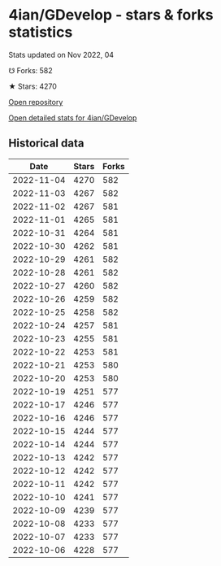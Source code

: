 # 4ian/GDevelop - stars & forks statistics

Stats updated on Nov 2022, 04

☋ Forks: 582

★ Stars: 4270

[Open repository](https://github.com/4ian/GDevelop)

[Open detailed stats for 4ian/GDevelop](https://reviewgithub.com/rep/4ian/GDevelop)

## Historical data
| Date | Stars | Forks |
|------|-------|-------|
| 2022-11-04 | 4270 | 582 | 
| 2022-11-03 | 4267 | 582 | 
| 2022-11-02 | 4267 | 581 | 
| 2022-11-01 | 4265 | 581 | 
| 2022-10-31 | 4264 | 581 | 
| 2022-10-30 | 4262 | 581 | 
| 2022-10-29 | 4261 | 582 | 
| 2022-10-28 | 4261 | 582 | 
| 2022-10-27 | 4260 | 582 | 
| 2022-10-26 | 4259 | 582 | 
| 2022-10-25 | 4258 | 582 | 
| 2022-10-24 | 4257 | 581 | 
| 2022-10-23 | 4255 | 581 | 
| 2022-10-22 | 4253 | 581 | 
| 2022-10-21 | 4253 | 580 | 
| 2022-10-20 | 4253 | 580 | 
| 2022-10-19 | 4251 | 577 | 
| 2022-10-17 | 4246 | 577 | 
| 2022-10-16 | 4246 | 577 | 
| 2022-10-15 | 4244 | 577 | 
| 2022-10-14 | 4244 | 577 | 
| 2022-10-13 | 4242 | 577 | 
| 2022-10-12 | 4242 | 577 | 
| 2022-10-11 | 4242 | 577 | 
| 2022-10-10 | 4241 | 577 | 
| 2022-10-09 | 4239 | 577 | 
| 2022-10-08 | 4233 | 577 | 
| 2022-10-07 | 4233 | 577 | 
| 2022-10-06 | 4228 | 577 | 

